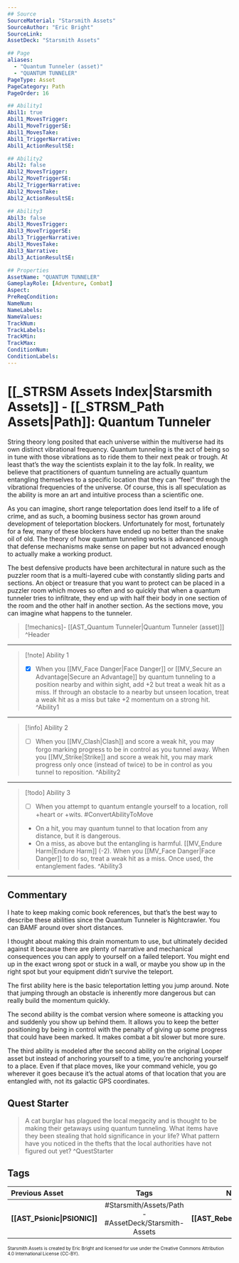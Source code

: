 ```yaml
---
## Source
SourceMaterial: "Starsmith Assets"
SourceAuthor: "Eric Bright"
SourceLink: 
AssetDeck: "Starsmith Assets"

## Page
aliases: 
  - "Quantum Tunneler (asset)"
  - "QUANTUM TUNNELER"
PageType: Asset
PageCategory: Path
PageOrder: 16

## Ability1
Abil1: true 
Abil1_MovesTrigger: 
Abil1_MoveTriggerSE: 
Abil1_MovesTake: 
Abil1_TriggerNarrative: 
Abil1_ActionResultSE: 

## Ability2
Abil2: false 
Abil2_MovesTrigger: 
Abil2_MoveTriggerSE: 
Abil2_TriggerNarrative: 
Abil2_MovesTake: 
Abil2_ActionResultSE: 

## Ability3
Abil3: false 
Abil3_MovesTrigger: 
Abil3_MoveTriggerSE: 
Abil3_TriggerNarrative: 
Abil3_MovesTake: 
Abil3_Narrative: 
Abil3_ActionResultSE: 

## Properties
AssetName: "QUANTUM TUNNELER"
GameplayRole: [Adventure, Combat]
Aspect: 
PreReqCondition: 
NameNum: 
NameLabels: 
NameValues: 
TrackNum: 
TrackLabels: 
TrackMin: 
TrackMax: 
ConditionNum: 
ConditionLabels:
---
```

# [[_STRSM Assets Index|Starsmith Assets]] - [[_STRSM_Path Assets|Path]]: Quantum Tunneler
String theory long posited that each universe within the multiverse had its own distinct vibrational frequency. Quantum tunneling is the act of being so in tune with those vibrations as to ride them to their next peak or trough. At least that’s the way the scientists explain it to the lay folk. In reality, we believe that practitioners of quantum tunneling are actually quantum entangling themselves to a specific location that they can “feel” through the vibrational frequencies of the universe. Of course, this is all speculation as the ability is more an art and intuitive process than a scientific one.

As you can imagine, short range teleportation does lend itself to a life of crime, and as such, a booming business sector has grown around development of teleportation blockers. Unfortunately for most, fortunately for a few, many of these blockers have ended up no better than the snake oil of old. The theory of how quantum tunneling works is advanced enough that defense mechanisms make sense on paper but not advanced enough to actually make a working product.

The best defensive products have been architectural in nature such as the puzzler room that is a multi-layered cube with constantly sliding parts and sections. An object or treasure that you want to protect can be placed in a puzzler room which moves so often and so quickly that when a quantum tunneler tries to infiltrate, they end up with half their body in one section of the room and the other half in another section. As the sections move, you can imagine what happens to the tunneler.

> [!mechanics]- [[AST_Quantum Tunneler|Quantum Tunneler (asset)]] ^Header
___

> [!note] Ability 1
> - [x] When you [[MV_Face Danger|Face Danger]] or [[MV_Secure an Advantage|Secure an Advantage]] by quantum tunneling to a position nearby and within sight, add +2 but treat a weak hit as a miss.
> If through an obstacle to a nearby but unseen location, treat a weak hit as a miss but take +2 momentum on a strong hit. ^Ability1
___
> [!info] Ability 2
> - [ ] When you [[MV_Clash|Clash]] and score a weak hit, you may forgo marking progress to be in control as you tunnel away.
> When you [[MV_Strike|Strike]] and score a weak hit, you may mark progress only once (instead of twice) to be in control as you tunnel to reposition. ^Ability2
___
> [!todo] Ability 3
> - [ ] When you attempt to quantum entangle yourself to a location, roll +heart or +wits. #ConvertAbilityToMove
> - On a hit, you may quantum tunnel to that location from any distance, but it is dangerous.
> - On a miss, as above but the entangling is harmful. [[MV_Endure Harm|Endure Harm]] (-2). 
> When you [[MV_Face Danger|Face Danger]] to do so, treat a weak hit as a miss. Once used, the entanglement fades. ^Ability3
___

## Commentary
I hate to keep making comic book references, but that’s the best way to describe these abilities since the Quantum Tunneler is Nightcrawler. You can BAMF around over short distances.

I thought about making this drain momentum to use, but ultimately decided against it because there are plenty of narrative and mechanical consequences you can apply to yourself on a failed teleport. You might end up in the exact wrong spot or stuck in a wall, or maybe you show up in the right spot but your equipment didn’t survive the teleport.

The first ability here is the basic teleportation letting you jump around. Note that jumping through an obstacle is inherently more dangerous but can really build the momentum quickly.

The second ability is the combat version where someone is attacking you and suddenly you show up behind them. It allows you to keep the better positioning by being in control with the penalty of giving up some progress that could have been marked. It makes combat a bit slower but more sure.

The third ability is modeled after the second ability on the original Looper asset but instead of anchoring yourself to a time, you’re anchoring yourself to a place. Even if that place moves, like your command vehicle, you go wherever it goes because it’s the actual atoms of that location that you are entangled with, not its galactic GPS coordinates.

## Quest Starter
> A cat burglar has plagued the local megacity and is thought to be making their getaways using quantum tunneling. What items have they been stealing that hold significance in your life? What pattern have you noticed in the thefts that the local authorities have not figured out yet? ^QuestStarter

## Tags

| Previous Asset| Tags | Next Asset |
| :--- | :---: | ---: |
| **[[AST_Psionic\|PSIONIC]]** | #Starsmith/Assets/Path - #AssetDeck/Starsmith-Assets | **[[AST_Rebel\|REBEL]]** |

<font size=-2>Starsmith Assets is created by Eric Bright and licensed for use under the Creative Commons Attribution 4.0 International License (CC-BY).</font>